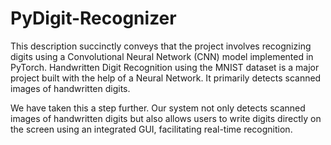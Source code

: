 # PyDigit-Recognizer
This description succinctly conveys that the project involves recognizing  digits using a Convolutional Neural Network (CNN) model implemented in PyTorch.
Handwritten Digit Recognition using the MNIST dataset is a major project built with the help of a Neural Network. It primarily detects scanned images of handwritten digits. 

We have taken this a step further. Our system not only detects scanned images of handwritten digits but also allows users to write digits directly on the screen using an integrated GUI, facilitating real-time recognition.
